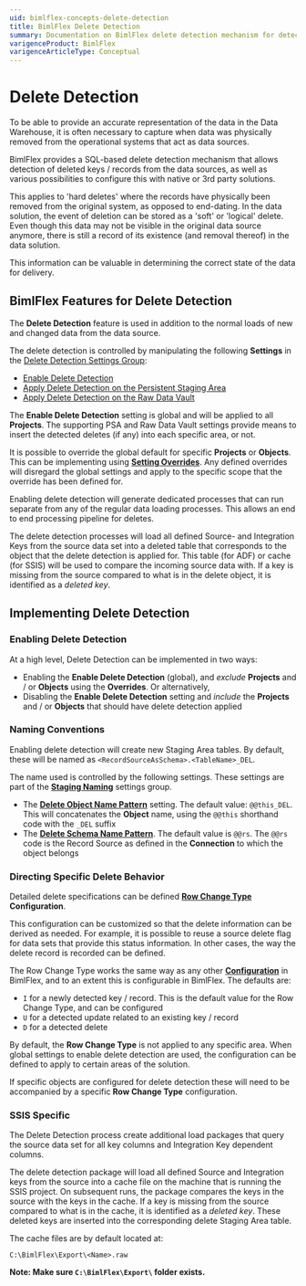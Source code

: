 ```yaml
---
uid: bimlflex-concepts-delete-detection
title: BimlFlex Delete Detection
summary: Documentation on BimlFlex delete detection mechanism for detection of hard deleted keys from a source system
varigenceProduct: BimlFlex
varigenceArticleType: Conceptual
---
```

# Delete Detection

To be able to provide an accurate representation of the data in the Data Warehouse, it is often necessary to capture when data was physically removed from the operational systems that act as data sources.

BimlFlex provides a SQL-based delete detection mechanism that allows detection of deleted keys / records from the data sources, as well as various possibilities to configure this with native or 3rd party solutions.

This applies to 'hard deletes' where the records have physically been removed from the original system, as opposed to end-dating. In the data solution, the event of deletion can be stored as a 'soft' or 'logical' delete. Even though this data may not be visible in the original data source anymore, there is still a record of its existence (and removal thereof) in the data solution.

This information can be valuable in determining the correct state of the data for delivery.

## BimlFlex Features for Delete Detection

The **Delete Detection** feature is used in addition to the normal loads of new and changed data from the data source.

The delete detection is controlled by manipulating the following **Settings** in the [Delete Detection Settings Group](xref:bimlflex-app-reference-documentation-settings-index#delete-detection):

* [Enable Delete Detection](xref:bimlflex-app-reference-documentation-setting-DeleteDetectionEnabled)
* [Apply Delete Detection on the Persistent Staging Area](xref:bimlflex-app-reference-documentation-setting-DeleteDetectionApplyPsa)
* [Apply Delete Detection on the Raw Data Vault](xref:bimlflex-app-reference-documentation-setting-DeleteDetectionApplyRdv)

The **Enable Delete Detection** setting is global and will be applied to all **Projects**. The supporting PSA and Raw Data Vault settings provide means to insert the detected deletes (if any) into each specific area, or not.

It is possible to override the global default for specific **Projects** or **Objects**. This can be implementing using [**Setting Overrides**](xref:bimlflex-settings#setting-overrides). Any defined overrides will disregard the global settings and apply to the specific scope that the override has been defined for.

Enabling delete detection will generate dedicated processes that can run separate from any of the regular data loading processes. This allows an end to end processing pipeline for deletes.

The delete detection processes will load all defined Source- and Integration Keys from the source data set into a deleted table that corresponds to the object that the delete detection is applied for. This table (for ADF) or cache (for SSIS) will be used to compare the incoming source data with. If a key is missing from the source compared to what is in the delete object, it is identified as a *deleted key*.

## Implementing Delete Detection

### Enabling Delete Detection

At a high level, Delete Detection can be implemented in two ways:

* Enabling the **Enable Delete Detection** (global), and *exclude* **Projects** and / or **Objects** using the **Overrides**. Or alternatively,
* Disabling the **Enable Delete Detection** setting and *include* the **Projects** and / or **Objects** that should have delete detection applied

### Naming Conventions

Enabling delete detection will create new Staging Area tables. By default, these will be named as `<RecordSourceAsSchema>.<TableName>_DEL`.

The name used is controlled by the following settings. These settings are part of the [**Staging Naming**](xref:bimlflex-app-reference-documentation-settings-index#staging-naming) settings group.

* The [**Delete Object Name Pattern**](xref:bimlflex-app-reference-documentation-setting-DeleteObjectNamePattern) setting. The default value: `@@this_DEL`. This will concatenates the **Object** name, using the `@@this` shorthand code with the `_DEL` suffix
* The [**Delete Schema Name Pattern**](xref:bimlflex-app-reference-documentation-setting-DeleteSchemaNamePattern). The default value is `@@rs`. The `@@rs` code is the Record Source as defined in the **Connection** to which the object belongs

### Directing Specific Delete Behavior

Detailed delete specifications can be defined [**Row Change Type**](xrefe:bimlflex-metadata-configurations#RowChangeType) **Configuration**.

This configuration can be customized so that the delete information can be derived as needed. For example, it is possible to reuse a source delete flag for data sets that provide this status information. In other cases, the way the delete record is recorded can be defined.

The Row Change Type works the same way as any other [**Configuration**](xref:bimlflex-configurations) in BimlFlex, and to an extent this is configurable in BimlFlex. The defaults are:

* `I` for a newly detected key / record. This is the default value for the Row Change Type, and can be configured
* `U` for a detected update related to an existing key / record
* `D` for a detected delete

By default, the **Row Change Type** is not applied to any specific area. When global settings to enable delete detection are used, the configuration can be defined to apply to certain areas of the solution.

If specific objects are configured for delete detection these will need to be accompanied by a specific **Row Change Type** configuration.

### SSIS Specific

The Delete Detection process create additional load packages that query the source data set for all key columns and Integration Key dependent columns.

The delete detection package will load all defined Source and Integration keys from the source into a cache file on the machine that is running the SSIS project. On subsequent runs, the package compares the keys in the source with the keys in the cache. If a key is missing from the source compared to what is in the cache, it is identified as a *deleted key*. These deleted keys are inserted into the corresponding delete Staging Area table.

The cache files are by default located at:

`C:\BimlFlex\Export\<Name>.raw`

**Note: Make sure `C:\BimlFlex\Export\` folder exists.**
